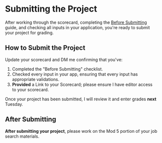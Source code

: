 # Submitting the Project

After working through the scorecard, completing the [Before Submitting](BeforeSubmitting.md) guide, and checking all inputs in your application, you're ready to submit your project for grading.

## How to Submit the Project
Update your scorecard and DM me confirming that you've:
1. Completed the "Before Submitting" checklist.
2. Checked every input in your app, ensuring that every input has appropriate validations.
3. **Provided** a Link to your Scorecard; please ensure I have editor access to your scorecard.

Once your project has been submitted, I will review it and enter grades **next** Tuesday.

## After Submitting

**After submitting your project**, please work on the Mod 5 portion of your job search materials.
